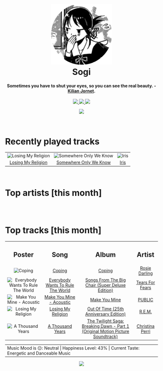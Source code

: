 <h1 align='center'>
  <br>
  <a href='https://www.youtube.com/watch?v=dQw4w9WgXcQ'><img src='avatar.png' alt='Sogi' width='200'></a>
  <br>
  Sogi
  <br>
</h1>

<h4 align='center'>Sometimes you have to shut your eyes, so you can see the real beauty. - <a href='https://duckduckgo.com/?q=Kilian+Jornet' target='_blank'>Kilian Jornet</a>.</h4>

<p align='center' socials>
  <a href='https://discord.com/invite/96EA7ENfV9'>
    <img src='https://img.shields.io/badge/Discord-server-blue'>
  </a>
  <a href='https://sxoxgxi.github.io/'>
    <img src='https://img.shields.io/website?down_color=red&down_message=offline&label=Website&up_color=light%20green&up_message=online&url=https://sxoxgxi.github.io/'>
  </a>
  <img src='https://img.shields.io/badge/Layout-Unsynced-red' class='layout'>
</p socials>
<p status, align='center'>
  <a href='https://open.spotify.com/user/317777c47jvjnq6zzzwbijw6gbmi?si=d1aee88debdf46d8'>
    <img src="https://img.shields.io/badge/Sogi-Offline-&?style=social&logo=spotify">
  </a>
</p status>
<!------ RECENTLY PLAYED ------>

<p recentlyplayed, float='left'>
  <br>
  <h1>Recently played tracks</h1>
  <p></p>
  <table style='width:100%'>
<tr align='center'>
<td>
<img class='artists' src='https://i.scdn.co/image/ab67616d0000b273e2dd4e821bcc3f70dc0c8ffd' alt='Losing My Religion' style='width:50%'>
</td>
<td>
<img class='artists' src='https://i.scdn.co/image/ab67616d0000b2737d6cd95a046a3c0dacbc7d33' alt='Somewhere Only We Know' style='width:50%'>
</td>
<td>
<img class='artists' src='https://i.scdn.co/image/ab67616d0000b273eda9478c39a21e1cdc6609ca' alt='Iris' style='width:50%'>
</td>
</tr>
<tr align='center'>
<td>
<a href='https://open.spotify.com/track/31AOj9sFz2gM0O3hMARRBx'>Losing My Religion</a>
</td>
<td>
<a href='https://open.spotify.com/track/1SKPmfSYaPsETbRHaiA18G'>Somewhere Only We Know</a>
</td>
<td>
<a href='https://open.spotify.com/track/6Qyc6fS4DsZjB2mRW9DsQs'>Iris</a>
</td>
</tr>
</table>

</p recentlyplayed>
<!------ .RECENTLY PLAYED ------>
<!------ TOP ARTISTS ------>

<p topartists, float='left'>
  <br>
  <h1>Top artists [this month]</h1>
  <p></p>
  <table style='width:100%'>
<tr align='center'>
</tr>
<tr align='center'>
</tr>
</table>

</p topartists>
<!------ .TOP ARTISTS ------>

<!------ TOP SONGS ------>

<p topsongs, float='left' >
  <br>
  <h1>Top tracks [this month]</h1>
  <p></p>
  <table style='width:100%'>
    <tr align='center'>
      <td>
      <h2>Poster</h2>
      </td>
      <td>
      <h2>Song</h2>
      </td>
      <td>
      <h2>Album</h2>
      </td>
      <td>
      <h2>Artist</h2>
      </td>
    </tr><tr align='center'>
      <td><img class='artists' src='https://i.scdn.co/image/ab67616d0000b2735a2c092335c5efe35231d37e' alt='Coping' style='width:10%'>
      </td>
      <td>
      <a href='https://open.spotify.com/track/4RX020eHQpZbZFP5jpbwOP'>Coping</a>
      </td>
      <td>
      <a href='https://open.spotify.com/album/52dIh2e2qt0uiDQySjlrHN'>Coping</a>
      </td>
      <td>
      <a href='https://open.spotify.com/artist/6kDXH8d9LugUAsHIozzDAI'>Rosie Darling</a>
      </td>
    </tr><tr align='center'>
      <td><img class='artists' src='https://i.scdn.co/image/ab67616d0000b27322463d6939fec9e17b2a6235' alt='Everybody Wants To Rule The World' style='width:10%'>
      </td>
      <td>
      <a href='https://open.spotify.com/track/4RvWPyQ5RL0ao9LPZeSouE'>Everybody Wants To Rule The World</a>
      </td>
      <td>
      <a href='https://open.spotify.com/album/3myPwaMYjdwhtq0nFgeG6W'>Songs From The Big Chair (Super Deluxe Edition)</a>
      </td>
      <td>
      <a href='https://open.spotify.com/artist/4bthk9UfsYUYdcFyqxmSUU'>Tears For Fears</a>
      </td>
    </tr><tr align='center'>
      <td><img class='artists' src='https://i.scdn.co/image/ab67616d0000b2730d0621554b1c6c9dbf3556be' alt='Make You Mine - Acoustic' style='width:10%'>
      </td>
      <td>
      <a href='https://open.spotify.com/track/65Ki57yTO2fXdtKPOaS15n'>Make You Mine - Acoustic</a>
      </td>
      <td>
      <a href='https://open.spotify.com/album/2CxrZinzjDXZidyx5EP214'>Make You Mine</a>
      </td>
      <td>
      <a href='https://open.spotify.com/artist/4vxaQs6vK54nK89J1VtLex'>PUBLIC</a>
      </td>
    </tr><tr align='center'>
      <td><img class='artists' src='https://i.scdn.co/image/ab67616d0000b273e2dd4e821bcc3f70dc0c8ffd' alt='Losing My Religion' style='width:10%'>
      </td>
      <td>
      <a href='https://open.spotify.com/track/31AOj9sFz2gM0O3hMARRBx'>Losing My Religion</a>
      </td>
      <td>
      <a href='https://open.spotify.com/album/6yEuIwTQpciH1qtj7mP5GK'>Out Of Time (25th Anniversary Edition)</a>
      </td>
      <td>
      <a href='https://open.spotify.com/artist/4KWTAlx2RvbpseOGMEmROg'>R.E.M.</a>
      </td>
    </tr><tr align='center'>
      <td><img class='artists' src='https://i.scdn.co/image/ab67616d0000b2737e98ee720a1fa73d9e1ada72' alt='A Thousand Years' style='width:10%'>
      </td>
      <td>
      <a href='https://open.spotify.com/track/03H03k1F6t3VqCSPRBtuHk'>A Thousand Years</a>
      </td>
      <td>
      <a href='https://open.spotify.com/album/0Enbbg8VUylJt0X6VJS99V'>The Twilight Saga: Breaking Dawn - Part 1 (Original Motion Picture Soundtrack)</a>
      </td>
      <td>
      <a href='https://open.spotify.com/artist/7H55rcKCfwqkyDFH9wpKM6'>Christina Perri</a>
      </td>
    </tr></table>
</p topsongs>
<table classification align='center'>
  <td>Music Mood is 😐: Neutral | Happiness Level: 43% | Current Taste: Energetic and Danceable Music</td>
</table classification>
<!------ .TOP SONGS ------>
<p align='center'>
  <img src='https://profile-counter.glitch.me/sxoxgxi/count.svg'>
</p>
